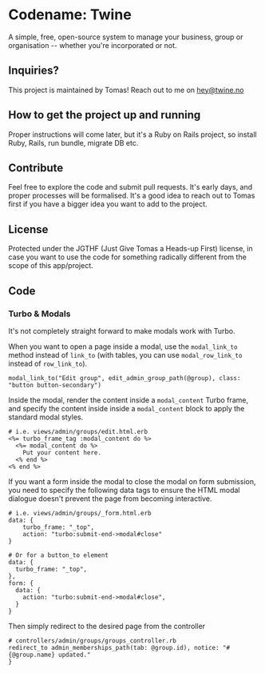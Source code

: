 # Codename: Twine

A simple, free, open-source system to manage your business, group or organisation -- whether you're incorporated or not.

## Inquiries?

This project is maintained by Tomas! Reach out to me on hey@twine.no

## How to get the project up and running

Proper instructions will come later, but it's a Ruby on Rails project, so install Ruby, Rails, run bundle, migrate DB
etc.

## Contribute

Feel free to explore the code and submit pull requests. It's early days, and proper processes will be formalised.
It's a good idea to reach out to Tomas first if you have a bigger idea you want to add to the project.

## License

Protected under the JGTHF (Just Give Tomas a Heads-up First) license, in case you want to use the code
for something radically different from the scope of this app/project.

## Code

### Turbo & Modals

It's not completely straight forward to make modals work with Turbo. 

When you want to open a page inside a modal, use the `modal_link_to` method instead of `link_to`
(with tables, you can use `modal_row_link_to` instead of `row_link_to`).

``` 
modal_link_to("Edit group", edit_admin_group_path(@group), class: "button button-secondary")
``` 

Inside the modal, render the content inside a `modal_content` Turbo frame, and specify the content inside
inside a `modal_content` block to apply the standard modal styles.

``` 
# i.e. views/admin/groups/edit.html.erb
<%= turbo_frame_tag :modal_content do %>
  <%= modal_content do %>
    Put your content here.
  <% end %>
<% end %>
``` 

If you want a form inside the modal to close the modal on form submission,
you need to specify the following data tags to ensure the HTML modal dialogue 
doesn't prevent the page from becoming interactive.
``` 
# i.e. views/admin/groups/_form.html.erb
data: {
    turbo_frame: "_top",
    action: "turbo:submit-end->modal#close"
}

# Or for a button_to element
data: {
  turbo_frame: "_top",
},
form: {
  data: {
    action: "turbo:submit-end->modal#close",
  }
}
```

Then simply redirect to the desired page from the controller

``` 
# controllers/admin/groups/groups_controller.rb
redirect_to admin_memberships_path(tab: @group.id), notice: "#{@group.name} updated."
}
```